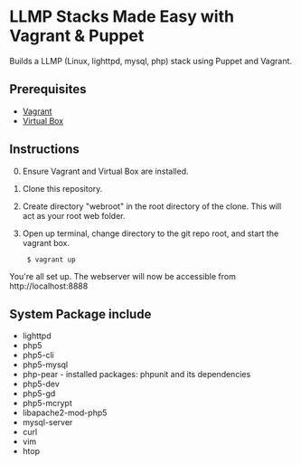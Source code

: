 # LLMP Stacks Made Easy with Vagrant & Puppet

Builds a LLMP (Linux, lighttpd, mysql, php) stack using Puppet and Vagrant.

## Prerequisites
* [Vagrant](http://www.vagrantup.com/)
* [Virtual Box](https://www.virtualbox.org/)

## Instructions
0. Ensure Vagrant and Virtual Box are installed.
1. Clone this repository.
2. Create directory "webroot" in the root directory of the clone. This will act as your root web folder.
3. Open up terminal, change directory to the git repo root, and start the vagrant box.

        $ vagrant up

You're all set up. The webserver will now be accessible from http://localhost:8888

## System Package include

* lighttpd
* php5
* php5-cli
* php5-mysql
* php-pear - installed packages: phpunit and its dependencies
* php5-dev
* php5-gd
* php5-mcrypt
* libapache2-mod-php5
* mysql-server
* curl
* vim
* htop
